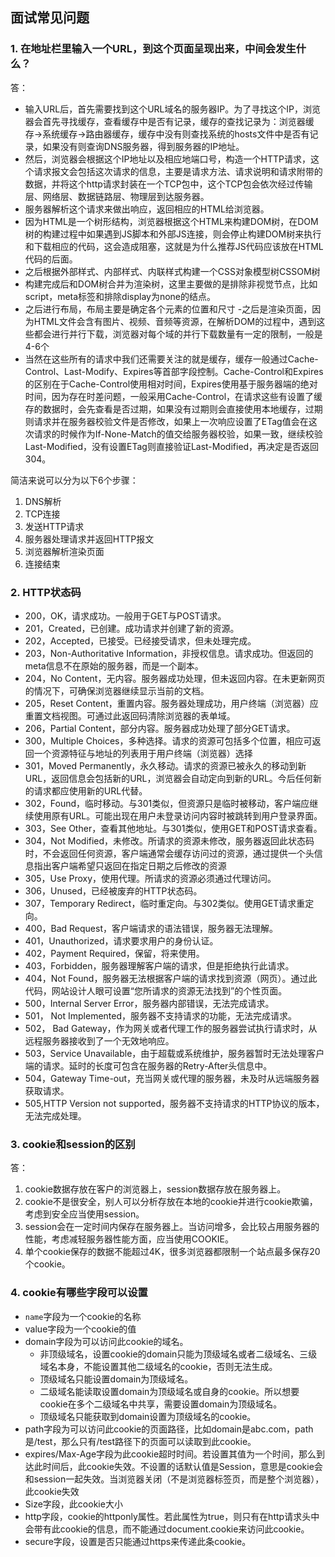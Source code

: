## 面试常见问题
### 1. 在地址栏里输入一个URL，到这个页面呈现出来，中间会发生什么？
答：
- 输入URL后，首先需要找到这个URL域名的服务器IP。为了寻找这个IP，浏览器会首先寻找缓存，查看缓存中是否有记录，缓存的查找记录为：浏览器缓存->系统缓存->路由器缓存，缓存中没有则查找系统的hosts文件中是否有记录，如果没有则查询DNS服务器，得到服务器的IP地址。
- 然后，浏览器会根据这个IP地址以及相应地端口号，构造一个HTTP请求，这个请求报文会包括这次请求的信息，主要是请求方法、请求说明和请求附带的数据，并将这个http请求封装在一个TCP包中，这个TCP包会依次经过传输层、网络层、数据链路层、物理层到达服务器。
- 服务器解析这个请求来做出响应，返回相应的HTML给浏览器。
- 因为HTML是一个树形结构，浏览器根据这个HTML来构建DOM树，在DOM树的构建过程中如果遇到JS脚本和外部JS连接，则会停止构建DOM树来执行和下载相应的代码，这会造成阻塞，这就是为什么推荐JS代码应该放在HTML代码的后面。
- 之后根据外部样式、内部样式、内联样式构建一个CSS对象模型树CSSOM树
- 构建完成后和DOM树合并为渲染树，这里主要做的是排除非视觉节点，比如script，meta标签和排除display为none的结点。
- 之后进行布局，布局主要是确定各个元素的位置和尺寸
-之后是渲染页面，因为HTML文件会含有图片、视频、音频等资源，在解析DOM的过程中，遇到这些都会进行并行下载，浏览器对每个域的并行下载数量有一定的限制，一般是4-6个
- 当然在这些所有的请求中我们还需要关注的就是缓存，缓存一般通过Cache-Control、Last-Modify、Expires等首部字段控制。Cache-Control和Expires的区别在于Cache-Control使用相对时间，Expires使用基于服务器端的绝对时间，因为存在时差问题，一般采用Cache-Control，在请求这些有设置了缓存的数据时，会先查看是否过期，如果没有过期则会直接使用本地缓存，过期则请求并在服务器校验文件是否修改，如果上一次响应设置了ETag值会在这次请求的时候作为If-None-Match的值交给服务器校验，如果一致，继续校验Last-Modified，没有设置ETag则直接验证Last-Modified，再决定是否返回304。

简洁来说可以分为以下6个步骤：
1. DNS解析
2. TCP连接
3. 发送HTTP请求
4. 服务器处理请求并返回HTTP报文
5. 浏览器解析渲染页面
6. 连接结束

### 2. HTTP状态码
- 200，OK，请求成功。一般用于GET与POST请求。
- 201，Created，已创建。成功请求并创建了新的资源。
- 202，Accepted，已接受。已经接受请求，但未处理完成。
- 203，Non-Authoritative Information，非授权信息。请求成功。但返回的meta信息不在原始的服务器，而是一个副本。
- 204，No Content，无内容。服务器成功处理，但未返回内容。在未更新网页的情况下，可确保浏览器继续显示当前的文档。
- 205，Reset Content，重置内容。服务器处理成功，用户终端（浏览器）应重置文档视图。可通过此返回码清除浏览器的表单域。
- 206，Partial Content，部分内容。服务器成功处理了部分GET请求。
- 300，Multiple Choices，多种选择。请求的资源可包括多个位置，相应可返回一个资源特征与地址的列表用于用户终端（浏览器）选择
- 301，Moved Permanently，永久移动。请求的资源已被永久的移动到新URL，返回信息会包括新的URL，浏览器会自动定向到新的URL。今后任何新的请求都应使用新的URL代替。
- 302，Found，临时移动。与301类似，但资源只是临时被移动，客户端应继续使用原有URL。可能出现在用户未登录访问内容时被跳转到用户登录界面。
- 303，See Other，查看其他地址。与301类似，使用GET和POST请求查看。
- 304，Not Modified，未修改。所请求的资源未修改，服务器返回此状态码时，不会返回任何资源，客户端通常会缓存访问过的资源，通过提供一个头信息指出客户端希望只返回在指定日期之后修改的资源
- 305，Use Proxy，使用代理。所请求的资源必须通过代理访问。
- 306，Unused，已经被废弃的HTTP状态码。
- 307，Temporary Redirect，临时重定向。与302类似。使用GET请求重定向。
- 400，Bad Request，客户端请求的语法错误，服务器无法理解。
- 401，Unauthorized，请求要求用户的身份认证。
- 402，Payment Required，保留，将来使用。
- 403，Forbidden，服务器理解客户端的请求，但是拒绝执行此请求。
- 404，Not Found，服务器无法根据客户端的请求找到资源（网页）。通过此代码，网站设计人眼可设置“您所请求的资源无法找到”的个性页面。
- 500，Internal Server Error，服务器内部错误，无法完成请求。
- 501， Not Implemented，服务器不支持请求的功能，无法完成请求。
- 502， Bad Gateway，作为网关或者代理工作的服务器尝试执行请求时，从远程服务器接收到了一个无效地响应。
- 503，Service Unavailable，由于超载或系统维护，服务器暂时无法处理客户端的请求。延时的长度可包含在服务器的Retry-After头信息中。
- 504，Gateway Time-out，充当网关或代理的服务器，未及时从远端服务器获取请求。
- 505,HTTP Version not supported，服务器不支持请求的HTTP协议的版本，无法完成处理。

### 3. cookie和session的区别
答：
1. cookie数据存放在客户的浏览器上，session数据存放在服务器上。
2. cookie不是很安全，别人可以分析存放在本地的cookie并进行cookie欺骗，考虑到安全应当使用session。
3. session会在一定时间内保存在服务器上。当访问增多，会比较占用服务器的性能，考虑减轻服务器性能方面，应当使用COOKIE。
4. 单个cookie保存的数据不能超过4K，很多浏览器都限制一个站点最多保存20个cookie。

### 4. cookie有哪些字段可以设置
- `name`字段为一个cookie的名称
- value字段为一个cookie的值
- domain字段为可以访问此cookie的域名。
    - 非顶级域名，设置cookie的domain只能为顶级域名或者二级域名、三级域名本身，不能设置其他二级域名的cookie，否则无法生成。
    - 顶级域名只能设置domain为顶级域名。
    - 二级域名能读取设置domain为顶级域名或自身的cookie。所以想要cookie在多个二级域名中共享，需要设置domain为顶级域名。
    - 顶级域名只能获取到domain设置为顶级域名的cookie。
- path字段为可以访问此cookie的页面路径，比如domain是abc.com，path是/test，那么只有/test路径下的页面可以读取到此cookie。
- expires/Max-Age字段为此cookie超时时间。若设置其值为一个时间，那么到达此时间后，此cookie失效。不设置的话默认值是Session，意思是cookie会和session一起失效。当浏览器关闭（不是浏览器标签页，而是整个浏览器），此cookie失效
- Size字段，此cookie大小
- http字段，cookie的httponly属性。若此属性为true，则只有在http请求头中会带有此cookie的信息，而不能通过document.cookie来访问此cookie。
- secure字段，设置是否只能通过https来传递此条cookie。